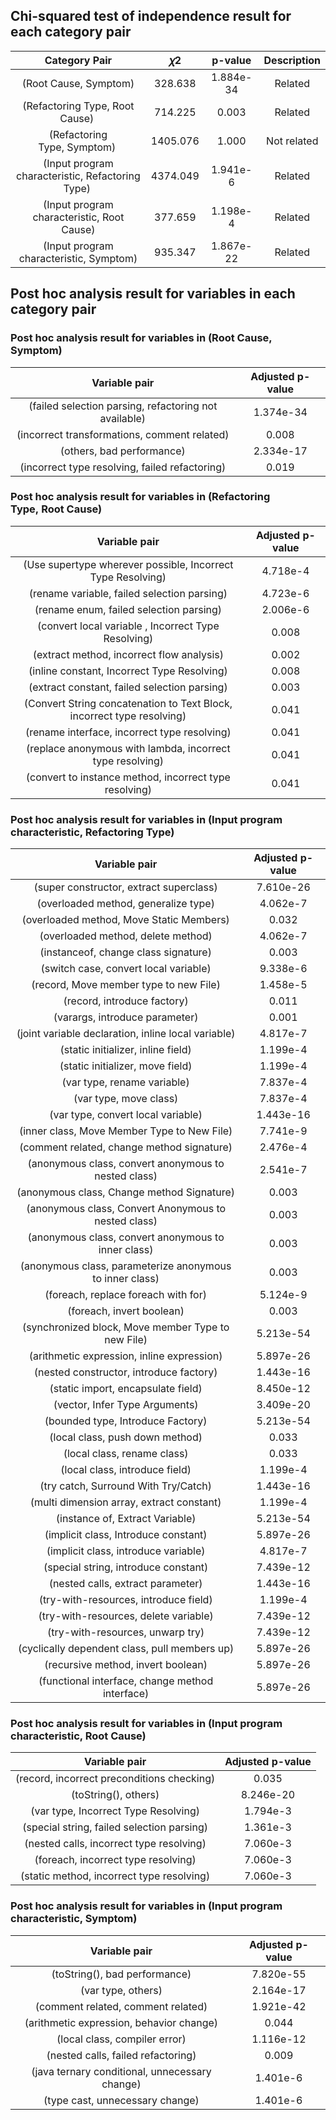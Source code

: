 ## Chi-squared test of independence result for each category pair

| **Category Pair**                                 | **𝜒2**   | **p-value** | **Description** |
| :-----------------------------------------------: | :-------: | :---------: | :-------------: |
| (Root Cause, Symptom)                             | 328\.638  | 1\.884e-34  | Related         |
| (Refactoring Type, Root Cause)                    | 714\.225  | 0\.003      | Related         |
| (Refactoring Type, Symptom)                       | 1405\.076 | 1\.000      | Not related     |
| (Input program characteristic, Refactoring Type)  | 4374\.049 | 1\.941e-6   | Related         |
| (Input program characteristic, Root Cause)        | 377\.659  | 1\.198e-4   | Related         |
| (Input program characteristic, Symptom)           | 935\.347  | 1\.867e-22  | Related         |


## Post hoc analysis result for variables in each category pair

### Post hoc analysis result for variables in (Root Cause, Symptom)

| **Variable pair**                                     | **Adjusted p-value** |
| :---------------------------------------------------: | :------------------: |
| (failed selection parsing, refactoring not available) | 1\.374e-34           |
| (incorrect transformations, comment related)          | 0\.008               |
| (others, bad performance)                             | 2\.334e-17           |
| (incorrect type resolving, failed refactoring)        | 0\.019               |

### Post hoc analysis result for variables in (Refactoring Type, Root Cause)

| **Variable pair**                                                      | **Adjusted p-value** |
| :--------------------------------------------------------------------: | :------------------: |
| (Use supertype wherever possible, Incorrect Type Resolving)            | 4\.718e-4            |
| (rename variable, failed selection parsing)                            | 4\.723e-6            |
| (rename enum, failed selection parsing)                                | 2\.006e-6            |
| (convert local variable , Incorrect Type Resolving)                    | 0\.008               |
| (extract method, incorrect flow analysis)                              | 0\.002               |
| (inline constant, Incorrect Type Resolving)                            | 0\.008               |
| (extract constant, failed selection parsing)                           | 0\.003               |
| (Convert String concatenation to Text Block, incorrect type resolving) | 0\.041               |
| (rename interface, incorrect type resolving)                           | 0\.041               |
| (replace anonymous with lambda, incorrect type resolving)              | 0\.041               |
| (convert to instance method, incorrect type resolving)                 | 0\.041               |

### Post hoc analysis result for variables in (Input program characteristic, Refactoring Type)

| **Variable pair**                                        | **Adjusted p-value** |
| :------------------------------------------------------: | :------------------: |
| (super constructor, extract superclass)                  | 7\.610e-26           |
| (overloaded method, generalize type)                     | 4\.062e-7            |
| (overloaded method, Move Static Members)                 | 0\.032               |
| (overloaded method, delete method)                       | 4\.062e-7            |
| (instanceof, change class signature)                     | 0\.003               |
| (switch case, convert local variable)                    | 9\.338e-6            |
| (record, Move member type to new File)                   | 1\.458e-5            |
| (record, introduce factory)                              | 0\.011               |
| (varargs, introduce parameter)                           | 0\.001               |
| (joint variable declaration, inline local variable)      | 4\.817e-7            |
| (static initializer, inline field)                       | 1\.199e-4            |
| (static initializer, move field)                         | 1\.199e-4            |
| (var type, rename variable)                              | 7\.837e-4            |
| (var type, move class)                                   | 7\.837e-4            |
| (var type, convert local variable)                       | 1\.443e-16           |
| (inner class, Move Member Type to New File)              | 7\.741e-9            |
| (comment related, change method signature)               | 2\.476e-4            |
| (anonymous class, convert anonymous to nested class)     | 2\.541e-7            |
| (anonymous class, Change method Signature)               | 0\.003               |
| (anonymous class, Convert Anonymous to nested class)     | 0\.003               |
| (anonymous class, convert anonymous to inner class)      | 0\.003               |
| (anonymous class, parameterize anonymous to inner class) | 0\.003               |
| (foreach, replace foreach with for)                      | 5\.124e-9            |
| (foreach, invert boolean)                                | 0\.003               |
| (synchronized block, Move member Type to new File)       | 5\.213e-54           |
| (arithmetic expression, inline expression)               | 5\.897e-26           |
| (nested constructor, introduce factory)                  | 1\.443e-16           |
| (static import, encapsulate field)                       | 8\.450e-12           |
| (vector, Infer Type Arguments)                           | 3\.409e-20           |
| (bounded type, Introduce Factory)                        | 5\.213e-54           |
| (local class, push down method)                          | 0\.033               |
| (local class, rename class)                              | 0\.033               |
| (local class, introduce field)                           | 1\.199e-4            |
| (try catch, Surround With Try/Catch)                     | 1\.443e-16           |
| (multi dimension array, extract constant)                | 1\.199e-4            |
| (instance of, Extract Variable)                          | 5\.213e-54           |
| (implicit class, Introduce constant)                     | 5\.897e-26           |
| (implicit class, introduce variable)                     | 4\.817e-7            |
| (special string, introduce constant)                     | 7\.439e-12           |
| (nested calls, extract parameter)                        | 1\.443e-16           |
| (try-with-resources, introduce field)                    | 1\.199e-4            |
| (try-with-resources, delete variable)                    | 7\.439e-12           |
| (try-with-resources, unwarp try)                         | 7\.439e-12           |
| (cyclically dependent class, pull members up)            | 5\.897e-26           |
| (recursive method, invert boolean)                       | 5\.897e-26           |
| (functional interface, change method interface)          | 5\.897e-26           |

### Post hoc analysis result for variables in (Input program characteristic, Root Cause)

| **Variable pair**                          | **Adjusted p-value** |
| :----------------------------------------: | :------------------: |
| (record, incorrect preconditions checking) | 0\.035               |
| (toString(), others)                       | 8\.246e-20           |
| (var type, Incorrect Type Resolving)       | 1\.794e-3            |
| (special string, failed selection parsing) | 1\.361e-3            |
| (nested calls, incorrect type resolving)   | 7\.060e-3            |
| (foreach, incorrect type resolving)        | 7\.060e-3            |
| (static method, incorrect type resolving)  | 7\.060e-3            |

### Post hoc analysis result for variables in (Input program characteristic, Symptom)

| **Variable pair**                              | **Adjusted p-value** |
| :--------------------------------------------: | :------------------: |
| (toString(), bad performance)                  | 7\.820e-55           |
| (var type, others)                             | 2\.164e-17           |
| (comment related, comment related)             | 1\.921e-42           |
| (arithmetic expression, behavior change)       | 0\.044               |
| (local class, compiler error)                  | 1\.116e-12           |
| (nested calls, failed refactoring)             | 0\.009               |
| (java ternary conditional, unnecessary change) | 1\.401e-6            |
| (type cast, unnecessary change)                | 1\.401e-6            |
